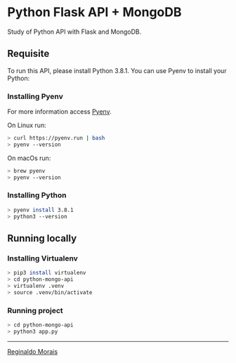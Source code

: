 # Python Flask API + MongoDB

Study of Python API with Flask and MongoDB.

## Requisite

To run this API, please install Python 3.8.1. You can use Pyenv to install your Python:

### Installing Pyenv

For more information access [Pyenv](https://github.com/pyenv/pyenv-installer).

On Linux run:

```bash
> curl https://pyenv.run | bash
> pyenv --version
```

On macOs run:

```bash
> brew pyenv
> pyenv --version
```

### Installing Python

```bash
> pyenv install 3.8.1
> python3 --version
```

## Running locally

### Installing Virtualenv

```bash
> pip3 install virtualenv
> cd python-mongo-api
> virtualenv .venv
> source .venv/bin/activate
```

### Running project

```bash
> cd python-mongo-api
> python3 app.py
```

---

[Reginaldo Morais](mailto:reginaldo.cmorais@gmail.com)

